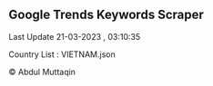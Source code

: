 

## Google Trends Keywords Scraper 
 
Last Update 21-03-2023 , 03:10:35

Country List :
VIETNAM.json



© Abdul Muttaqin 

